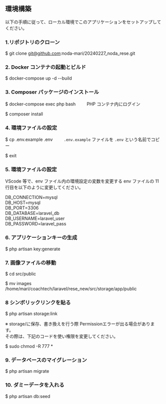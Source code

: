 ## 環境構築

以下の手順に従って、ローカル環境でこのアプリケーションをセットアップしてください。

### 1.リポジトリのクローン

$ git clone git@github.com:noda-mari/20240227_noda_rese.git

### 2. Docker コンテナの起動とビルド

$ docker-compose up -d --build

### 3. Composer パッケージのインストール

$ docker-compose exec php bash &emsp;&emsp; PHP コンテナ内にログイン

$ composer install

### 4. 環境ファイルの設定

$ cp .env.example .env &emsp;&emsp; `.env.example` ファイルを `.env` という名前でコピー

$ exit

### 5. 環境ファイルの設定

VScode 等で、env ファイル内の環境設定の変数を変更する
env ファイルの 11 行目を以下のように変更してください。

DB_CONNECTION=mysql  
DB_HOST=mysql  
DB_PORT=3306  
DB_DATABASE=laravel_db  
DB_USERNAME=laravel_user  
DB_PASSWORD=laravel_pass

### 6. アプリケーションキーの生成

$ php artisan key:generate

### 7. 画像ファイルの移動

$ cd src/public

$ mv images /home/mari/coachtech/laravel/rese_new/src/storage/app/public

### 8 シンボリックリンクを貼る

$ php artisan storage:link

※ storage/に保存、書き換えを行う際 Permissionエラーが出る場合があります。  
その際は、下記のコードを使い権限を変更してください。

$ sudo chmod -R 777 *


### 9. データベースのマイグレーション

$ php artisan migrate

### 10. ダミーデータを入れる

$ php artisan db:seed
